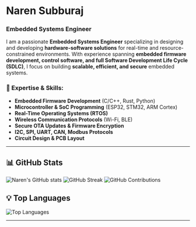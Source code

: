 # **Naren Subburaj**  
### **Embedded Systems Engineer**  

I am a passionate **Embedded Systems Engineer** specializing in designing and developing **hardware-software solutions** for real-time and resource-constrained environments. With experience spanning **embedded firmware development, control software, and full Software Development Life Cycle (SDLC)**, I focus on building **scalable, efficient, and secure** embedded systems.  

### **🔹 Expertise & Skills:**  
- **Embedded Firmware Development** (C/C++, Rust, Python)  
- **Microcontroller & SoC Programming** (ESP32, STM32, ARM Cortex)  
- **Real-Time Operating Systems (RTOS)**  
- **Wireless Communication Protocols** (Wi-Fi, BLE)  
- **Secure OTA Updates & Firmware Encryption**  
- **I2C, SPI, UART, CAN, Modbus Protocols**  
- **Circuit Design & PCB Layout**  

---

## **📊 GitHub Stats**  
![Naren's GitHub stats](https://github-readme-stats.vercel.app/api?username=narensraj&show_icons=true&theme=radical&count_private=true&include_all_commits=true)
![GitHub Streak](https://github-readme-streak-stats.herokuapp.com/?user=narensraj&theme=radical)
![GitHub Contributions](https://github-contributor-stats.vercel.app/api?username=narensraj&theme=radical)


## **💡 Top Languages**  
![Top Languages](https://github-readme-stats.vercel.app/api/top-langs/?username=narensraj&layout=compact&theme=radical)

---
